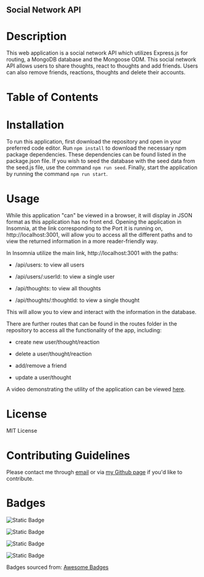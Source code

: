 ## Social Network API

# Description

This web application is a social network API which utilizes Express.js for routing, a MongoDB database and the Mongoose ODM. This social network API allows users to share thoughts, react to thoughts and add friends. Users can also remove friends, reactions, thoughts and delete their accounts.

# Table of Contents

# Installation

To run this application, first download the repository and open in your preferred code editor. Run `npm install` to download the necessary npm package dependencies. These dependencies can be found listed in the package.json file. If you wish to seed the database with the seed data from the seed.js file, use the command `npm run seed`. Finally, start the application by running the command `npm run start`.

# Usage

While this application "can" be viewed in a browser, it will display in JSON format as this application has no front end. Opening the application in Insomnia, at the link corresponding to the Port it is running on, http://localhost:3001, will allow you to access all the different paths and to view the returned information in a more reader-friendly way.

In Insomnia utilize the main link, http://localhost:3001 with the paths:

- /api/users: to view all users

- /api/users/:userId: to view a single user

- /api/thoughts: to view all thoughts

- /api/thoughts/:thoughtId: to view a single thought

This will allow you to view and interact with the information in the database.

There are further routes that can be found in the routes folder in the repository to access all the functionality of the app, including:

- create new user/thought/reaction

- delete a user/thought/reaction

- add/remove a friend

- update a user/thought

A video demonstrating the utility of the application can be viewed [here]().

# License

MIT License

# Contributing Guidelines

Please contact me through [email](mailto:paigehcarroll@gmail.com) or via [my Github page](https://github.com/sillytsundere) if you'd like to contribute.

# Badges

![Static Badge](https://img.shields.io/badge/JavaScript-323330?style=for-the-badge&logo=javascript&logoColor=F7DF1E)

![Static Badge](https://img.shields.io/badge/Node.js-43853D?style=for-the-badge&logo=node.js&logoColor=white)

![Static Badge](https://img.shields.io/badge/Express.js-404D59?style=for-the-badge)

![Static Badge](https://img.shields.io/badge/MongoDB-4EA94B?style=for-the-badge&logo=mongodb&logoColor=white)

Badges sourced from: [Awesome Badges](https://dev.to/envoy_/150-badges-for-github-pnk)
